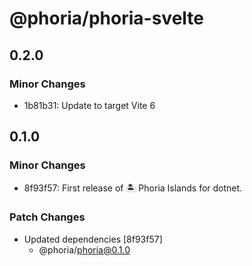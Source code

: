 # @phoria/phoria-svelte

## 0.2.0

### Minor Changes

- 1b81b31: Update to target Vite 6

## 0.1.0

### Minor Changes

- 8f93f57: First release of 🏝️ Phoria Islands for dotnet.

### Patch Changes

- Updated dependencies [8f93f57]
  - @phoria/phoria@0.1.0

